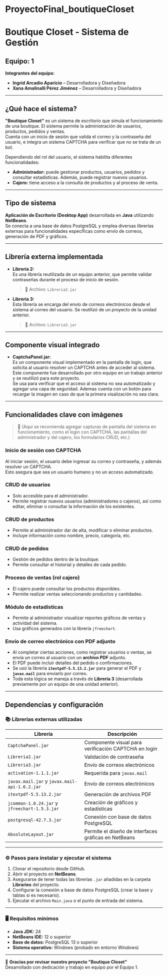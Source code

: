 # ProyectoFinal_boutiqueCloset
# Boutique Closet - Sistema de Gestión

## Equipo: 1  
**Integrantes del equipo:**
- **Ingrid Arcadio Aparicio** – Desarrolladora y Diseñadora  
- **Xana Amalinalli Pérez Jiménez** – Desarrolladora y Diseñadora  

---

## ¿Qué hace el sistema?

**"Boutique Closet"** es un sistema de escritorio que simula el funcionamiento de una boutique. El sistema permite la administración de usuarios, productos, pedidos y ventas.  
Cuenta con un inicio de sesión que valida el correo y la contraseña del usuario, e integra un sistema CAPTCHA para verificar que no se trata de un bot.  

Dependiendo del rol del usuario, el sistema habilita diferentes funcionalidades:

- **Administrador:** puede gestionar productos, usuarios, pedidos y consultar estadísticas. Además, puede registrar nuevos usuarios.
- **Cajero:** tiene acceso a la consulta de productos y al proceso de venta.

---

## Tipo de sistema

**Aplicación de Escritorio (Desktop App)** desarrollada en **Java** utilizando **NetBeans**.  
Se conecta a una base de datos PostgreSQL y emplea diversas librerías externas para funcionalidades específicas como envío de correos, generación de PDF y gráficos.

---

## Librería externa implementada

- **Librería 2:**  
  Es una librería reutilizada de un equipo anterior, que permite validar contraseñas durante el proceso de inicio de sesión.

  > 📁 Archivo: `Libreria2.jar`

- **Librería 3:**  
  Esta librería se encarga del envío de correos electrónicos desde el sistema al correo del usuario. Se reutilizó de un proyecto de la unidad anterior.

  > 📁 Archivo: `Libreria3.jar`

---

## Componente visual integrado

- **CaptchaPanel.jar:**  
  Es un componente visual implementado en la pantalla de login, que solicita al usuario resolver un CAPTCHA antes de acceder al sistema. Este componente fue desarrollado por otro equipo en un trabajo anterior y se reutilizó para este proyecto.  
  Se usa para verificar que el acceso al sistema no sea automatizado y agregar una capa de seguridad. Ademas cuenta con un botón para recargar la imagen en caso de que la primera visalización no sea clara.

---

## Funcionalidades clave con imágenes

> 📸 (Aquí se recomienda agregar capturas de pantalla del sistema en funcionamiento, como el login con CAPTCHA, las pantallas del administrador y del cajero, los formularios CRUD, etc.)

###  Inicio de sesión con CAPTCHA
Al iniciar sesión, el usuario debe ingresar su correo y contraseña, y además resolver un CAPTCHA.  
Esto asegura que sea un usuario humano y no un acceso automatizado.

###  CRUD de usuarios
- Solo accesible para el administrador.
- Permite registrar nuevos usuarios (administradores o cajeros), así como editar, eliminar o consultar la información de los existentes.

###  CRUD de productos
- Permite al administrador dar de alta, modificar o eliminar productos.
- Incluye información como nombre, precio, categoría, etc.

###  CRUD de pedidos
- Gestión de pedidos dentro de la boutique.
- Permite consultar el historial y detalles de cada pedido.

###  Proceso de ventas (rol cajero)
- El cajero puede consultar los productos disponibles.
- Permite realizar ventas seleccionando productos y cantidades.

###  Módulo de estadísticas
- Permite al administrador visualizar reportes gráficos de ventas y actividad del sistema.
- Usa gráficos generados con la librería `jfreechart`.

###  Envío de correo electrónico con PDF adjunto
- Al completar ciertas acciones, como registrar usuarios o ventas, se envía un correo al usuario con un **archivo PDF** adjunto.
- El PDF puede incluir detalles del pedido o confirmaciones.
- Se usó la librería **`itextpdf-5.5.13.2.jar`** para generar el PDF y **`javax.mail`** para enviarlo por correo.
- Toda esta lógica se maneja a través de **Librería 3** (desarrollada previamente por un equipo de una unidad anterior).

---

## Dependencias y configuración

### 📚 Librerías externas utilizadas

| Librería | Descripción |
|----------|-------------|
| `CaptchaPanel.jar` | Componente visual para verificación CAPTCHA en login |
| `Libreria2.jar` | Validación de contraseña |
| `Libreria3.jar` | Envío de correos electrónicos |
| `activation-1.1.1.jar` | Requerida para `javax.mail` |
| `javax.mail.jar` y `javax.mail-api-1.6.2.jar` | Envío de correos electrónicos |
| `itextpdf-5.5.13.2.jar` | Generación de archivos PDF |
| `jcommon-1.0.24.jar` y `jfreechart-1.5.3.jar` | Creación de gráficos y estadísticas |
| `postgresql-42.7.3.jar` | Conexión con base de datos PostgreSQL |
| `AbsoluteLayout.jar` | Permite el diseño de interfaces gráficas en NetBeans |

---

### ⚙️ Pasos para instalar y ejecutar el sistema

1. Clonar el repositorio desde GitHub.
2. Abrir el proyecto en **NetBeans**.
3. Asegurarse de tener todas las librerías `.jar` añadidas en la carpeta **Libraries** del proyecto.
4. Configurar la conexión a base de datos PostgreSQL (crear la base y tablas si es necesario).
5. Ejecutar el archivo `Main.java` o el punto de entrada del sistema.

---

### 🖥️ Requisitos mínimos

- **Java JDK:** 24  
- **NetBeans IDE:** 12 o superior  
- **Base de datos:** PostgreSQL 13 o superior  
- **Sistema operativo:** Windows (probado en entorno Windows)

---

🎉 **Gracias por revisar nuestro proyecto "Boutique Closet"**  
Desarrollado con dedicación y trabajo en equipo por el Equipo 1.

